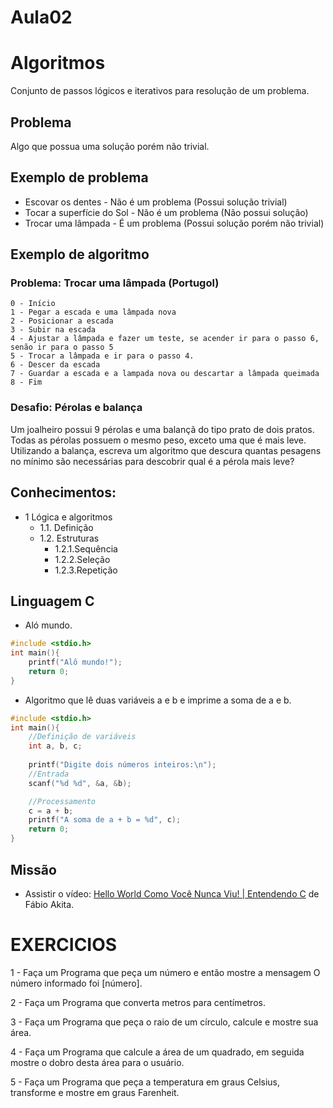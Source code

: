 # Aula02

# Algoritmos

Conjunto de passos lógicos e iterativos para resolução de um problema.

## Problema
Algo que possua uma solução porém não trivial.

## Exemplo de problema
- Escovar os dentes - Não é um problema (Possui solução trivial)
- Tocar a superfície do Sol - Não é um problema (Não possui solução)
- Trocar uma lâmpada - É um problema (Possui solução porém não trivial)

## Exemplo de algoritmo
### Problema: Trocar uma lâmpada (Portugol)
```portugol
0 - Início
1 - Pegar a escada e uma lâmpada nova
2 - Posicionar a escada
3 - Subir na escada
4 - Ajustar a lâmpada e fazer um teste, se acender ir para o passo 6, senão ir para o passo 5
5 - Trocar a lâmpada e ir para o passo 4.
6 - Descer da escada
7 - Guardar a escada e a lampada nova ou descartar a lâmpada queimada
8 - Fim
```

### Desafio: Pérolas e balança
Um joalheiro possui 9 pérolas e uma balançã do tipo prato de dois pratos. Todas as pérolas possuem o mesmo peso, exceto uma que é mais leve. Utilizando a balança, escreva um algoritmo que descura quantas pesagens no mínimo são necessárias para descobrir qual é a pérola mais leve?

## Conhecimentos:
- 1 Lógica e algoritmos
	- 1.1. Definição
	- 1.2. Estruturas
		- 1.2.1.Sequência
		- 1.2.2.Seleção
		- 1.2.3.Repetição

## Linguagem C
- Aló mundo.
```c
#include <stdio.h>
int main(){
	printf("Alô mundo!");
	return 0;
}
```
- Algoritmo que lê duas variáveis a e b e imprime a soma de a e b.
```c
#include <stdio.h>
int main(){
    //Definição de variáveis
    int a, b, c;
    
    printf("Digite dois números inteiros:\n");
    //Entrada
    scanf("%d %d", &a, &b);

    //Processamento
    c = a + b;
    printf("A soma de a + b = %d", c);
    return 0;
}
```
## Missão
- Assistir o vídeo: [Hello World Como Você Nunca Viu! | Entendendo C](https://www.youtube.com/watch?v=Gp2m8ZuXoPg) de Fábio Akita.

# EXERCICIOS

1 - Faça um Programa que peça um número e então mostre a mensagem O número informado foi [número].

2 - Faça um Programa que converta metros para centímetros.

3 - Faça um Programa que peça o raio de um círculo, calcule e mostre sua área.

4 - Faça um Programa que calcule a área de um quadrado, em seguida mostre o dobro desta área para o usuário.

5 - Faça um Programa que peça a temperatura em graus Celsius, transforme e mostre em graus Farenheit.

